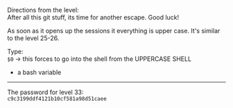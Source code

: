 Directions from the level:\
After all this git stuff, its time for another escape. Good luck!


As soon as it opens up the sessions it everything is upper case.  It's similar to the level 25-26. 

Type:\
`$0` -> this forces to go into the shell from the UPPERCASE SHELL
- a bash variable

- - -

The password for level 33:\
`c9c3199ddf4121b10cf581a98d51caee`
